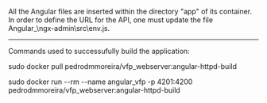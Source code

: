 All the Angular files are inserted within the directory "app" of its container. In order to define the URL for the API, one must update the file Angular_\ngx-admin\src\env.js.

----------------

Commands used to successufully build the application:

  sudo docker pull pedrodmmoreira/vfp_webserver:angular-httpd-build

  sudo docker run --rm --name angular_vfp -p 4201:4200 pedrodmmoreira/vfp_webserver:angular-httpd-build 
  

